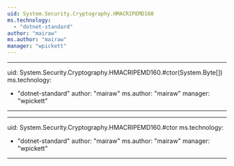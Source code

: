 ```yaml
---
uid: System.Security.Cryptography.HMACRIPEMD160
ms.technology: 
  - "dotnet-standard"
author: "mairaw"
ms.author: "mairaw"
manager: "wpickett"
---
```


---
uid: System.Security.Cryptography.HMACRIPEMD160.#ctor(System.Byte[])
ms.technology: 
  - "dotnet-standard"
author: "mairaw"
ms.author: "mairaw"
manager: "wpickett"
---

---
uid: System.Security.Cryptography.HMACRIPEMD160.#ctor
ms.technology: 
  - "dotnet-standard"
author: "mairaw"
ms.author: "mairaw"
manager: "wpickett"
---
